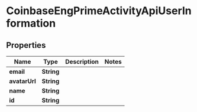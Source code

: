 
# CoinbaseEngPrimeActivityApiUserInformation

## Properties
Name | Type | Description | Notes
------------ | ------------- | ------------- | -------------
**email** | **String** |  | 
**avatarUrl** | **String** |  | 
**name** | **String** |  | 
**id** | **String** |  | 



